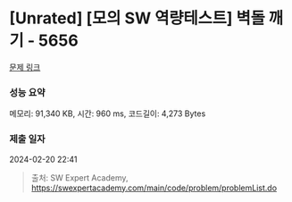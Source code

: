 # [Unrated] [모의 SW 역량테스트] 벽돌 깨기 - 5656 

[문제 링크](https://swexpertacademy.com/main/code/problem/problemDetail.do?contestProbId=AWXRQm6qfL0DFAUo) 

### 성능 요약

메모리: 91,340 KB, 시간: 960 ms, 코드길이: 4,273 Bytes

### 제출 일자

2024-02-20 22:41



> 출처: SW Expert Academy, https://swexpertacademy.com/main/code/problem/problemList.do